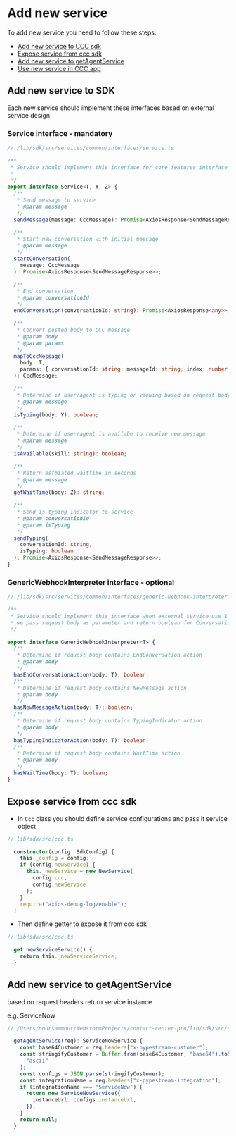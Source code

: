 # Add new service

To add new service you need to follow these steps:

* [Add new service to CCC sdk](#add-new-service-to-sdk)
* [Expose service from ccc sdk](#expose-service-from-ccc-sdk)
* [Add new service to getAgentService](#add-new-service-to-getAgentService)
* [Use new service in CCC app](#use-new-service-in-ccc-app)

## Add new service to SDK 

Each new service should implement these interfaces based on external service design

### Service interface - mandatory
```ts
// /lib/sdk/src/services/common/interfaces/service.ts

/**
 * Service should implement this interface for core features interface
 *
 */
export interface Service<T, Y, Z> {
  /**
   * Send message to service
   * @param message
   */
  sendMessage(message: CccMessage): Promise<AxiosResponse<SendMessageResponse>>;

  /**
   * Start new conversation with initial message
   * @param message
   */
  startConversation(
    message: CccMessage
  ): Promise<AxiosResponse<SendMessageResponse>>;

  /**
   * End conversation
   * @param conversationId
   */
  endConversation(conversationId: string): Promise<AxiosResponse<any>>;

  /**
   * Convert posted body to CCC message
   * @param body
   * @param params
   */
  mapToCccMessage(
    body: T,
    params: { conversationId: string; messageId: string; index: number }
  ): CccMessage;

  /**
   * Determine if user/agent is typing or viewing based on request body
   * @param message
   */
  isTyping(body: Y): boolean;

  /**
   * Determine if user/agent is availabe to receive new message
   * @param message
   */
  isAvailable(skill: string): boolean;

  /**
   * Return estmiated waittime in seconds
   * @param message
   */
  getWaitTime(body: Z): string;

  /**
   * Send is typing indicator to service
   * @param conversationId
   * @param isTyping
   */
  sendTyping(
    conversationId: string,
    isTyping: boolean
  ): Promise<AxiosResponse<SendMessageResponse>>;
}
```

### GenericWebhookInterpreter interface - optional

```ts
// /lib/sdk/src/services/common/interfaces/generic-webhook-interpreter.ts

/**
 * Service should implement this interface when external service use 1 endpoint for all webhooks
 * we pass request body as parameter and return boolean for ConversationEnd, NewMessage, TypingIndicator, WaitTime
 */

export interface GenericWebhookInterpreter<T> {
  /**
   * Determine if request body contains EndConversation action
   * @param body
   */
  hasEndConversationAction(body: T): boolean;
  /**
   * Determine if request body contains NewMessage action
   * @param body
   */
  hasNewMessageAction(body: T): boolean;
  /**
   * Determine if request body contains TypingIndicator action
   * @param body
   */
  hasTypingIndicatorAction(body: T): boolean;
  /**
   * Determine if request body contains WaitTime action
   * @param body
   */
  hasWaitTime(body: T): boolean;
}
```

## Expose service from ccc sdk

* In `Ccc` class you should define service configurations and pass it service object

```ts
// lib/sdk/src/ccc.ts

  constructor(config: SdkConfig) {
    this._config = config;
    if (config.newService) {
      this._newService = new NewService(
        config.ccc,
        config.newService
      );
    }
    require("axios-debug-log/enable");
  }
```

* Then define getter to expose it from ccc sdk

```ts
// lib/sdk/src/ccc.ts

  get newServiceService() {
    return this._newServiceService;
  }
```

## Add new service to getAgentService
based on request headers return service instance

e.g. ServiceNow

```ts
// /Users/noursammour/WebstormProjects/contact-center-pro/lib/sdk/src/services/common/types/agent-services.ts

  getAgentService(req): ServiceNowService {
    const base64Customer = req.headers["x-pypestream-customer"];
    const stringifyCustomer = Buffer.from(base64Customer, "base64").toString(
      "ascii"
    );
    const configs = JSON.parse(stringifyCustomer);
    const integrationName = req.headers["x-pypestream-integration"];
    if (integrationName === "ServiceNow") {
      return new ServiceNowService({
        instanceUrl: configs.instanceUrl,
      });
    }
    return null;
  }
```